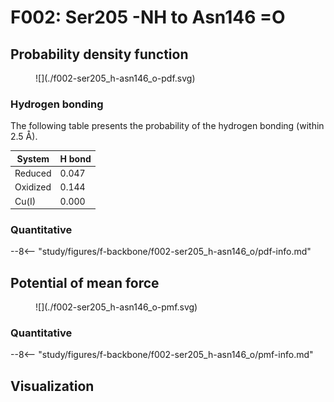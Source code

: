 # F002: Ser205 -NH to Asn146 =O

## Probability density function

<figure markdown>
![](./f002-ser205_h-asn146_o-pdf.svg)
</figure>

### Hydrogen bonding

The following table presents the probability of the hydrogen bonding (within 2.5 Å).

| System | H bond |
| ------ | ------ |
| Reduced | 0.047 |
| Oxidized | 0.144 |
| Cu(I) | 0.000 |

### Quantitative

--8<-- "study/figures/f-backbone/f002-ser205_h-asn146_o/pdf-info.md"

## Potential of mean force

<figure markdown>
![](./f002-ser205_h-asn146_o-pmf.svg)
</figure>

### Quantitative

--8<-- "study/figures/f-backbone/f002-ser205_h-asn146_o/pmf-info.md"


## Visualization

<div id="reduced-view" class="mol-container"></div>
<script>
document.addEventListener('DOMContentLoaded', (event) => {
    const viewer = molstar.Viewer.create('reduced-view', {
        layoutIsExpanded: false,
        layoutShowControls: false,
        layoutShowRemoteState: false,
        layoutShowSequence: true,
        layoutShowLog: false,
        layoutShowLeftPanel: false,
        viewportShowExpand: true,
        viewportShowSelectionMode: true,
        viewportShowAnimation: false,
        pdbProvider: 'rcsb',
    }).then(viewer => {
        // viewer.loadStructureFromUrl("/analysis/005-rogfp-glh-md/data/traj/frame_106403.pdb", "pdb");
        viewer.loadSnapshotFromUrl("/misc/002-molstar-states/reduced-example.molj", "molj");
    });
});
</script>
